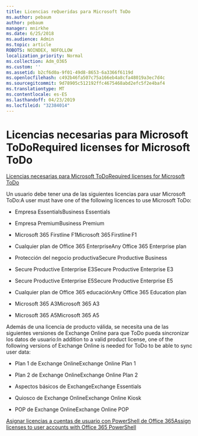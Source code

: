 ```yaml
---
title: Licencias reQueridas para Microsoft ToDo
ms.author: pebaum
author: pebaum
manager: mnirkhe
ms.date: 6/25/2018
ms.audience: Admin
ms.topic: article
ROBOTS: NOINDEX, NOFOLLOW
localization_priority: Normal
ms.collection: Adm_O365
ms.custom: ''
ms.assetid: b2cf6d0a-9f01-49d8-8653-6a3366f6119d
ms.openlocfilehash: c492b46fa507c75a166eb4a8cfa48019a3ec7d4c
ms.sourcegitcommit: 9d78905c512192ffc4675468abd2efc5f2e4baf4
ms.translationtype: MT
ms.contentlocale: es-ES
ms.lasthandoff: 04/23/2019
ms.locfileid: "32384014"
---
```

# <a name="required-licenses-for-microsoft-todo"></a><span data-ttu-id="2dd52-102">Licencias necesarias para Microsoft ToDo</span><span class="sxs-lookup"><span data-stu-id="2dd52-102">Required licenses for Microsoft ToDo</span></span>

[<span data-ttu-id="2dd52-103">Licencias necesarias para Microsoft ToDo</span><span class="sxs-lookup"><span data-stu-id="2dd52-103">Required licenses for Microsoft ToDo</span></span>](https://support.office.com/article/381e9d1b-c500-49b5-973e-890fd86528d7.aspx)
  
<span data-ttu-id="2dd52-104">Un usuario debe tener una de las siguientes licencias para usar Microsoft ToDo:</span><span class="sxs-lookup"><span data-stu-id="2dd52-104">A user must have one of the following licences to use Microsoft ToDo:</span></span>
  
- <span data-ttu-id="2dd52-105">Empresa Essentials</span><span class="sxs-lookup"><span data-stu-id="2dd52-105">Business Essentials</span></span>
    
- <span data-ttu-id="2dd52-106">Empresa Premium</span><span class="sxs-lookup"><span data-stu-id="2dd52-106">Business Premium</span></span>
    
- <span data-ttu-id="2dd52-107">Microsoft 365 Firstline F1</span><span class="sxs-lookup"><span data-stu-id="2dd52-107">Microsoft 365 Firstline F1</span></span>
    
- <span data-ttu-id="2dd52-108">Cualquier plan de Office 365 Enterprise</span><span class="sxs-lookup"><span data-stu-id="2dd52-108">Any Office 365 Enterprise plan</span></span>
    
- <span data-ttu-id="2dd52-109">Protección del negocio productiva</span><span class="sxs-lookup"><span data-stu-id="2dd52-109">Secure Productive Business</span></span>
    
- <span data-ttu-id="2dd52-110">Secure Productive Enterprise E3</span><span class="sxs-lookup"><span data-stu-id="2dd52-110">Secure Productive Enterprise E3</span></span>
    
- <span data-ttu-id="2dd52-111">Secure Productive Enterprise E5</span><span class="sxs-lookup"><span data-stu-id="2dd52-111">Secure Productive Enterprise E5</span></span>
    
- <span data-ttu-id="2dd52-112">Cualquier plan de Office 365 educación</span><span class="sxs-lookup"><span data-stu-id="2dd52-112">Any Office 365 Education plan</span></span>
    
- <span data-ttu-id="2dd52-113">Microsoft 365 A3</span><span class="sxs-lookup"><span data-stu-id="2dd52-113">Microsoft 365 A3</span></span>
    
- <span data-ttu-id="2dd52-114">Microsoft 365 A5</span><span class="sxs-lookup"><span data-stu-id="2dd52-114">Microsoft 365 A5</span></span>
    
<span data-ttu-id="2dd52-115">Además de una licencia de producto válida, se necesita una de las siguientes versiones de Exchange Online para que ToDo pueda sincronizar los datos de usuario:</span><span class="sxs-lookup"><span data-stu-id="2dd52-115">In addition to a valid product license, one of the following versions of Exchange Online is needed for ToDo to be able to sync user data:</span></span> 
  
- <span data-ttu-id="2dd52-116">Plan 1 de Exchange Online</span><span class="sxs-lookup"><span data-stu-id="2dd52-116">Exchange Online Plan 1</span></span>
    
- <span data-ttu-id="2dd52-117">Plan 2 de Exchange Online</span><span class="sxs-lookup"><span data-stu-id="2dd52-117">Exchange Online Plan 2</span></span>
    
- <span data-ttu-id="2dd52-118">Aspectos básicos de Exchange</span><span class="sxs-lookup"><span data-stu-id="2dd52-118">Exchange Essentials</span></span>
    
- <span data-ttu-id="2dd52-119">Quiosco de Exchange Online</span><span class="sxs-lookup"><span data-stu-id="2dd52-119">Exchange Online Kiosk</span></span>
    
- <span data-ttu-id="2dd52-120">POP de Exchange Online</span><span class="sxs-lookup"><span data-stu-id="2dd52-120">Exchange Online POP</span></span>
    
[<span data-ttu-id="2dd52-121">Asignar licencias a cuentas de usuario con PowerShell de Office 365</span><span class="sxs-lookup"><span data-stu-id="2dd52-121">Assign licenses to user accounts with Office 365 PowerShell</span></span>](https://docs.microsoft.com/office365/enterprise/powershell/assign-licenses-to-user-accounts-with-office-365-powershell )
  

